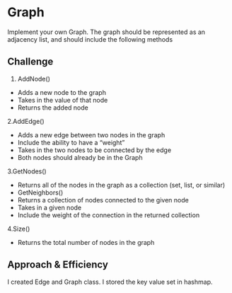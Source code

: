 # Graph
Implement your own Graph. The graph should be represented as an adjacency list, and should include the following methods

## Challenge

1. AddNode()
- Adds a new node to the graph
- Takes in the value of that node
- Returns the added node

2.AddEdge()
- Adds a new edge between two nodes in the graph
- Include the ability to have a “weight”
- Takes in the two nodes to be connected by the edge
- Both nodes should already be in the Graph

3.GetNodes()
- Returns all of the nodes in the graph as a collection (set, list, or similar)
- GetNeighbors()
- Returns a collection of nodes connected to the given node
- Takes in a given node
- Include the weight of the connection in the returned collection

4.Size()
- Returns the total number of nodes in the graph

## Approach & Efficiency
I created Edge and Graph class. I stored the key value set in hashmap.

